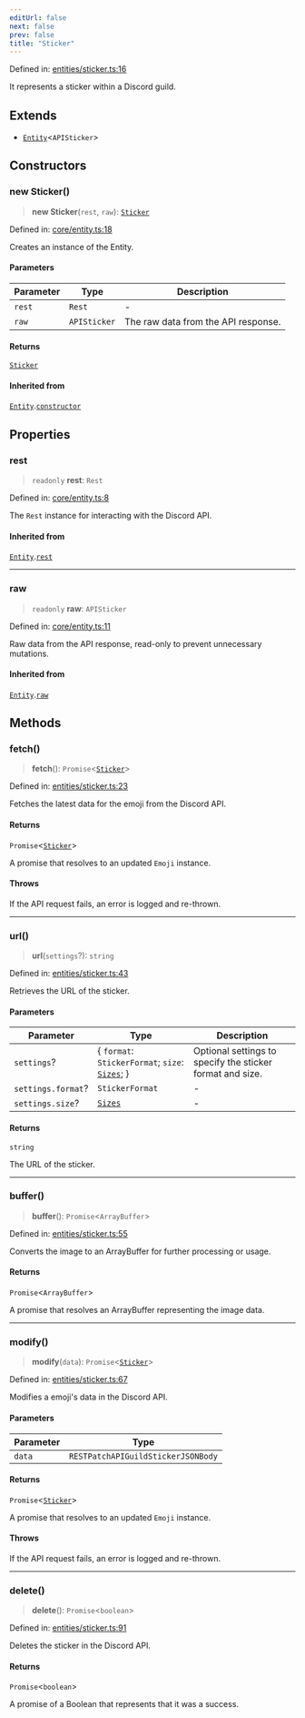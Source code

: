 ```yaml
---
editUrl: false
next: false
prev: false
title: "Sticker"
---
```


Defined in: [entities/sticker.ts:16](https://github.com/KingsBeCattz/Kodkord/blob/d60ae5f731db3a8ab6bde538c1e575cda7085372/packages/classes/src/entities/sticker.ts#L16)

It represents a sticker within a Discord guild.

## Extends

- [`Entity`](/api-classes/classes/entity/)\<`APISticker`\>

## Constructors

### new Sticker()

> **new Sticker**(`rest`, `raw`): [`Sticker`](/api-classes/classes/sticker/)

Defined in: [core/entity.ts:18](https://github.com/KingsBeCattz/Kodkord/blob/d60ae5f731db3a8ab6bde538c1e575cda7085372/packages/classes/src/core/entity.ts#L18)

Creates an instance of the Entity.

#### Parameters

| Parameter | Type | Description |
| ------ | ------ | ------ |
| `rest` | `Rest` | - |
| `raw` | `APISticker` | The raw data from the API response. |

#### Returns

[`Sticker`](/api-classes/classes/sticker/)

#### Inherited from

[`Entity`](/api-classes/classes/entity/).[`constructor`](/api-classes/classes/entity/#constructors)

## Properties

### rest

> `readonly` **rest**: `Rest`

Defined in: [core/entity.ts:8](https://github.com/KingsBeCattz/Kodkord/blob/d60ae5f731db3a8ab6bde538c1e575cda7085372/packages/classes/src/core/entity.ts#L8)

The `Rest` instance for interacting with the Discord API.

#### Inherited from

[`Entity`](/api-classes/classes/entity/).[`rest`](/api-classes/classes/entity/#rest-1)

***

### raw

> `readonly` **raw**: `APISticker`

Defined in: [core/entity.ts:11](https://github.com/KingsBeCattz/Kodkord/blob/d60ae5f731db3a8ab6bde538c1e575cda7085372/packages/classes/src/core/entity.ts#L11)

Raw data from the API response, read-only to prevent unnecessary mutations.

#### Inherited from

[`Entity`](/api-classes/classes/entity/).[`raw`](/api-classes/classes/entity/#raw-1)

## Methods

### fetch()

> **fetch**(): `Promise`\<[`Sticker`](/api-classes/classes/sticker/)\>

Defined in: [entities/sticker.ts:23](https://github.com/KingsBeCattz/Kodkord/blob/d60ae5f731db3a8ab6bde538c1e575cda7085372/packages/classes/src/entities/sticker.ts#L23)

Fetches the latest data for the emoji from the Discord API.

#### Returns

`Promise`\<[`Sticker`](/api-classes/classes/sticker/)\>

A promise that resolves to an updated `Emoji` instance.

#### Throws

If the API request fails, an error is logged and re-thrown.

***

### url()

> **url**(`settings`?): `string`

Defined in: [entities/sticker.ts:43](https://github.com/KingsBeCattz/Kodkord/blob/d60ae5f731db3a8ab6bde538c1e575cda7085372/packages/classes/src/entities/sticker.ts#L43)

Retrieves the URL of the sticker.

#### Parameters

| Parameter | Type | Description |
| ------ | ------ | ------ |
| `settings`? | \{ `format`: `StickerFormat`; `size`: [`Sizes`](/api-classes/type-aliases/sizes/); \} | Optional settings to specify the sticker format and size. |
| `settings.format`? | `StickerFormat` | - |
| `settings.size`? | [`Sizes`](/api-classes/type-aliases/sizes/) | - |

#### Returns

`string`

The URL of the sticker.

***

### buffer()

> **buffer**(): `Promise`\<`ArrayBuffer`\>

Defined in: [entities/sticker.ts:55](https://github.com/KingsBeCattz/Kodkord/blob/d60ae5f731db3a8ab6bde538c1e575cda7085372/packages/classes/src/entities/sticker.ts#L55)

Converts the image to an ArrayBuffer for further processing or usage.

#### Returns

`Promise`\<`ArrayBuffer`\>

A promise that resolves an ArrayBuffer representing the image data.

***

### modify()

> **modify**(`data`): `Promise`\<[`Sticker`](/api-classes/classes/sticker/)\>

Defined in: [entities/sticker.ts:67](https://github.com/KingsBeCattz/Kodkord/blob/d60ae5f731db3a8ab6bde538c1e575cda7085372/packages/classes/src/entities/sticker.ts#L67)

Modifies a emoji's data in the Discord API.

#### Parameters

| Parameter | Type |
| ------ | ------ |
| `data` | `RESTPatchAPIGuildStickerJSONBody` |

#### Returns

`Promise`\<[`Sticker`](/api-classes/classes/sticker/)\>

A promise that resolves to an updated `Emoji` instance.

#### Throws

If the API request fails, an error is logged and re-thrown.

***

### delete()

> **delete**(): `Promise`\<`boolean`\>

Defined in: [entities/sticker.ts:91](https://github.com/KingsBeCattz/Kodkord/blob/d60ae5f731db3a8ab6bde538c1e575cda7085372/packages/classes/src/entities/sticker.ts#L91)

Deletes the sticker in the Discord API.

#### Returns

`Promise`\<`boolean`\>

A promise of a Boolean that represents that it was a success.
